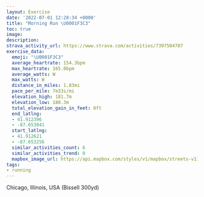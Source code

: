 ```yaml
---
layout: Exercise
date: '2022-07-01 12:28:34 +0000'
title: "Morning Run \U0001F3C3"
toc: true
image:
description:
strava_activity_url: https://www.strava.com/activities/7397504707
exercise_data:
  emoji: "\U0001F3C3"
  average_heartrate: 154.3bpm
  max_heartrate: 165.0bpm
  average_watts: W
  max_watts: W
  distance_in_miles: 1.83mi
  pace_per_mile: 7m33s/mi
  elevation_high: 181.7m
  elevation_low: 180.3m
  total_elevation_gain_in_feet: 0ft
  end_latlng:
  - 41.912396
  - -87.653041
  start_latlng:
  - 41.912621
  - -87.653256
  similar_activities_count: 6
  similar_activities_trend: 0
  mapbox_image_url: https://api.mapbox.com/styles/v1/mapbox/streets-v11/static/path-5+787af2-1.0(%7B%60y~Fzw~uONSe%40H%5DCa%40G_%40%40oAMSDIADaACo%40%40i%40KM%3Fw%40g%40BSRe%40PYCMEc%40FQVMISBIFWEUHMAMBw%40_%40e%40M%7BLNG%3FGME%5B%40SHa%40%3FQLJt%40KbA%5EHCt%40BLd%40%60%40NVEHFn%40%3FvIKlCCh%40GBOIqABQAiBEIK%3F%5BLUD_%40N%7D%40UyLN%7BAFuC%3FI%7D%40%3FQH%60%40%5CBt%40%3FVLL%3Fb%40JjCGhTWd%40BJCHIJYLWd%40g%40nAqBFBDH_%40n%40%7DEnH%7B%40tAYXJjAAb%40FxA%3FP%5CPRWTE%5C%40f%40GNGJDR%3FJC%60%40BR%3F),pin-s-s+e5b22e(-87.65326,41.91262),pin-s-f+89ae00(-87.65305000000002,41.91239)/auto/800x800?access_token=pk.eyJ1Ijoiam9zaGJlY2ttYW4iLCJhIjoiY205eWR2aDd1MWZ6djJrbXc4a3M0bWZleiJ9.XiG9OWkNcZk2QzjJbxLB4A
tags:
- running
---
```




Chicago, Illinois, USA (Bissell 300yd)

